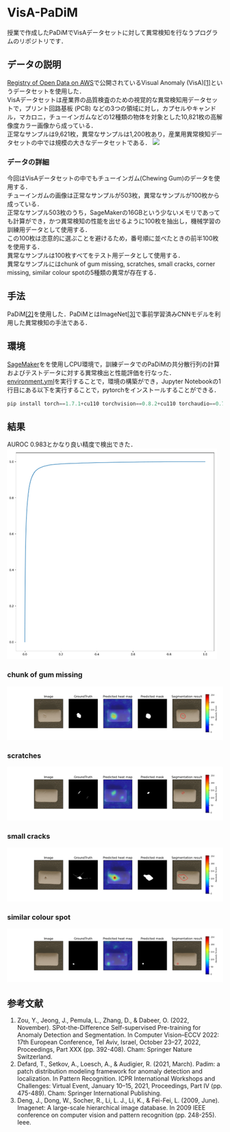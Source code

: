 # VisA-PaDiM
授業で作成したPaDiMでVisAデータセットに対して異常検知を行なうプログラムのリポジトリです．

## データの説明
[Registry of Open Data on AWS](https://registry.opendata.aws)で公開されているVisual Anomaly (VisA)[[1]](#参考文献)というデータセットを使用した．  
VisAデータセットは産業界の品質検査のための視覚的な異常検知用データセットで，プリント回路基板 (PCB) などの3つの領域に対し，カプセルやキャンドル，マカロニ，チューインガムなどの12種類の物体を対象とした10,821枚の高解像度カラー画像から成っている．  
正常なサンプルは9,621枚，異常なサンプルは1,200枚あり，産業用異常検知データセットの中では規模の大きなデータセットである．
![](https://github.com/amazon-science/spot-diff/raw/main/figures/VisA_samples.png)

### データの詳細
今回はVisAデータセットの中でもチューインガム(Chewing Gum)のデータを使用する．  
チューインガムの画像は正常なサンプルが503枚，異常なサンプルが100枚から成っている．  
正常なサンプル503枚のうち，SageMakerの16GBという少ないメモリであっても計算ができ，かつ異常検知の性能を出せるように100枚を抽出し，機械学習の訓練用データとして使用する．  
この100枚は恣意的に選ぶことを避けるため，番号順に並べたときの前半100枚を使用する．  
異常なサンプルは100枚すべてをテスト用データとして使用する．  
異常なサンプルにはchunk of gum missing, scratches, small cracks, corner missing, similar colour spotの5種類の異常が存在する．

## 手法
PaDiM[[2]](#参考文献)を使用した．PaDiMとはImageNet[[3]](#参考文献)で事前学習済みCNNモデルを利用した異常検知の手法である．

## 環境
[SageMaker](https://studiolab.sagemaker.aws/)をを使用しCPU環境で，訓練データでのPaDiMの共分散行列の計算およびテストデータに対する異常検出と性能評価を行なった．
[environment.yml](./environment.yml)を実行することで，環境の構築ができ，Jupyter Notebookの1行目にある以下を実行することで，pytorchをインストールすることができる．
```python
pip install torch==1.7.1+cu110 torchvision==0.8.2+cu110 torchaudio==0.7.2 -f https://download.pytorch.org/whl/torch_stable.html
```

## 結果
AUROC 0.983とかなり良い精度で検出できた．
![](imgs/roc.png)

### chunk of gum missing
![](imgs/chunk%20of%20gum%20missing.png)

### scratches
![](imgs/scratches.png)

### small cracks
![](imgs/small%20cracks.png)

### similar colour spot
![](imgs/similar%20colour%20spot.png)

## 参考文献

1. Zou, Y., Jeong, J., Pemula, L., Zhang, D., & Dabeer, O. (2022, November). SPot-the-Difference Self-supervised Pre-training for Anomaly Detection and Segmentation. In Computer Vision–ECCV 2022: 17th European Conference, Tel Aviv, Israel, October 23–27, 2022, Proceedings, Part XXX (pp. 392-408). Cham: Springer Nature Switzerland.
2. Defard, T., Setkov, A., Loesch, A., & Audigier, R. (2021, March). Padim: a patch distribution modeling framework for anomaly detection and localization. In Pattern Recognition. ICPR International Workshops and Challenges: Virtual Event, January 10–15, 2021, Proceedings, Part IV (pp. 475-489). Cham: Springer International Publishing.
3. Deng, J., Dong, W., Socher, R., Li, L. J., Li, K., & Fei-Fei, L. (2009, June). Imagenet: A large-scale hierarchical image database. In 2009 IEEE conference on computer vision and pattern recognition (pp. 248-255). Ieee.